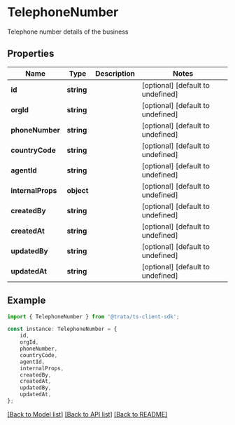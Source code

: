 # TelephoneNumber

Telephone number details of the business

## Properties

Name | Type | Description | Notes
------------ | ------------- | ------------- | -------------
**id** | **string** |  | [optional] [default to undefined]
**orgId** | **string** |  | [optional] [default to undefined]
**phoneNumber** | **string** |  | [optional] [default to undefined]
**countryCode** | **string** |  | [optional] [default to undefined]
**agentId** | **string** |  | [optional] [default to undefined]
**internalProps** | **object** |  | [optional] [default to undefined]
**createdBy** | **string** |  | [optional] [default to undefined]
**createdAt** | **string** |  | [optional] [default to undefined]
**updatedBy** | **string** |  | [optional] [default to undefined]
**updatedAt** | **string** |  | [optional] [default to undefined]

## Example

```typescript
import { TelephoneNumber } from '@trata/ts-client-sdk';

const instance: TelephoneNumber = {
    id,
    orgId,
    phoneNumber,
    countryCode,
    agentId,
    internalProps,
    createdBy,
    createdAt,
    updatedBy,
    updatedAt,
};
```

[[Back to Model list]](../README.md#documentation-for-models) [[Back to API list]](../README.md#documentation-for-api-endpoints) [[Back to README]](../README.md)
